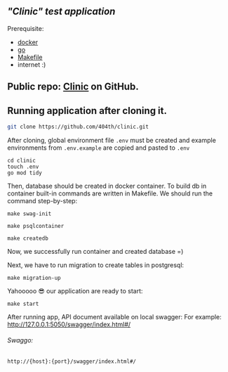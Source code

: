 ## _"Clinic" test application_

Prerequisite:
- [docker](https://gdevillele.github.io/)
- [go](https://go.dev/doc/install)
- [Makefile](https://dev.to/skypy/linux-make-install-command-2dd6)
- internet :)

## Public repo: [Clinic](https://github.com/404th/clinic) on GitHub.

## Running application after cloning it.

```sh
git clone https://github.com/404th/clinic.git
```

After cloning, global environment file ```.env``` must be created and example environments from ```.env.example``` are copied and pasted to ```.env```
```
cd clinic
touch .env
go mod tidy
```

Then, database should be created in docker container. To build db in container built-in commands are written in Makefile. We should run the command step-by-step:

```
make swag-init
```
```
make psqlcontainer
```
```
make createdb
```
Now, we successfully run container and created database =)

Next, we have to run migration to create tables in postgresql:
```
make migration-up
```

Yahooooo 😎
our application are ready to start: 
```
make start
```

After running app, API document available on local swagger:
For example: http://127.0.0.1:5050/swagger/index.html#/

###### Swaggo:
```http://{host}:{port}/swagger/index.html#/```